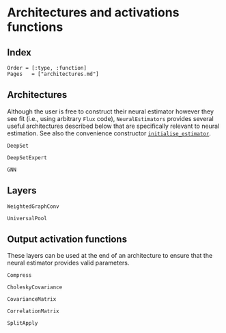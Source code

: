 # Architectures and activations functions

## Index

```@index
Order = [:type, :function]
Pages   = ["architectures.md"]
```

## Architectures

Although the user is free to construct their neural estimator however they see fit (i.e., using arbitrary `Flux` code), `NeuralEstimators` provides several useful architectures described below that are specifically relevant to neural estimation. See also the convenience constructor [`initialise_estimator`](@ref).  

```@docs
DeepSet

DeepSetExpert

GNN
```

## Layers

```@docs
WeightedGraphConv

UniversalPool
```

## Output activation functions

These layers can be used at the end of an architecture to ensure that the
neural estimator provides valid parameters.

```@docs
Compress

CholeskyCovariance

CovarianceMatrix

CorrelationMatrix

SplitApply
```
